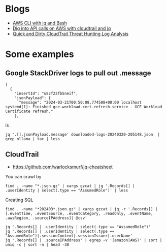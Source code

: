 # Blogs
- [AWS CLI with jq and Bash](https://medium.com/circuitpeople/aws-cli-with-jq-and-bash-9d54e2eabaf1)
- [Dig into API calls on AWS with cloudtrail and jq](https://medium.com/@pascalwhoop/dig-into-api-calls-on-aws-with-cloudtrail-and-jq-38899c89b9ab)
- [Quick and Dirty CloudTrail Threat Hunting Log Analysis](https://medium.com/@george.fekkas/quick-and-dirty-cloudtrail-threat-hunting-log-analysis-b64af10ef923)

# Some examples

## Google StackDriver logs to pull out .message

```
[
  {
    "insertId": "u8zf22fb5neif",
    "jsonPayload": {
      "message": "2024-03-21T00:50:08.774508+00:00 localhost systemd[1]: Finished gce-workload-cert-refresh.service - GCE Workload Certificate refresh."
    },
````

is

```
jq '.[].jsonPayload.message' downloaded-logs-20240320-205148.json  | grep ollama | tac | less
```

## CloudTrail

- https://github.com/warlocksmurf/jq-cheatsheet

You can crawl by 

```
find . -name "*.json.gz" | xargs gzcat | jq '.Records[] | .userIdentity | select(.type == "AssumedRole")' | less
```
Creating SQL

```
find . -name "*202403*.json.gz" | xargs gzcat | jq -r '.Records[] | [.eventTime, .eventSource, .eventCategory, .readOnly, .eventName, .awsRegion, .sourceIPAddress]| @csv'

```

```
jq '.Records[] | .userIdentity | select(.type == "AssumedRole")'
jq '.Records[] | .userIdentity | select(.type == "AssumedRole")|.sessionContext|.sessionIssuer|.userName'
jq '.Records[] | .sourceIPAddress' | egrep -v '(amazon|AWS)' | sort | uniq -c | sort -n | head -30
```




